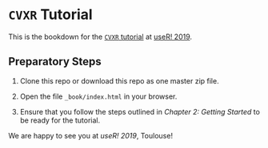 # `CVXR` Tutorial 

This is the bookdown for the [`CVXR`
tutorial](http://www.user2019.fr/tutorials/) at [useR!
2019](http://www.user2019.fr).

## Preparatory Steps

1. Clone this repo or download this repo as one master zip file.

2. Open the file `_book/index.html` in your browser.

3. Ensure that you follow the steps outlined in _Chapter 2: Getting
   Started_ to be ready for the tutorial.
   
We are happy to see you at _useR! 2019_, Toulouse!

